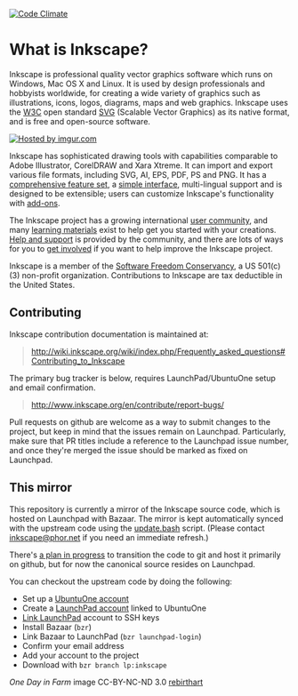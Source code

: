 [![Code Climate](https://codeclimate.com/github/inkscape/inkscape/badges/gpa.svg)](https://codeclimate.com/github/inkscape/inkscape)

What is Inkscape?
=================

Inkscape is professional quality vector graphics software which runs on Windows, Mac OS X and Linux. It is used by design professionals and hobbyists worldwide, for creating a wide variety of graphics such as illustrations, icons, logos, diagrams, maps and web graphics. Inkscape uses the [W3C][1] open standard [SVG][2] (Scalable Vector Graphics) as its native format, and is free and open-source software.

<a href="http://imgur.com/VGGYiqR"><img src="http://i.imgur.com/VGGYiqR.png" title="Hosted by imgur.com" /></a>

[1]: <http://www.w3.org>

[2]: <http://www.w3.org/Graphics/SVG/>

Inkscape has sophisticated drawing tools with capabilities comparable to Adobe Illustrator, CorelDRAW and Xara Xtreme. It can import and export various file formats, including SVG, AI, EPS, PDF, PS and PNG. It has a [comprehensive feature set][3], a [simple interface][4], multi-lingual support and is designed to be extensible; users can customize Inkscape's functionality with [add-ons][5].

[3]: </about/features/>

[4]: </about/screenshots/>

[5]: </download/addons/>

The Inkscape project has a growing international [user community][6], and many [learning materials][7] exist to help get you started with your creations. [Help and support][8] is provided by the community, and there are lots of ways for you to [get involved][9] if you want to help improve the Inkscape project.

[6]: </community/>

[7]: </learn/>

[8]: </community/>

[9]: </community/>

Inkscape is a member of the [Software Freedom Conservancy][10], a US 501(c)(3) non-profit organization. Contributions to Inkscape are tax deductible in the United States.

[10]: <http://sfconservancy.org/>


Contributing
------------

Inkscape contribution documentation is maintained at:

> http://wiki.inkscape.org/wiki/index.php/Frequently_asked_questions#Contributing_to_Inkscape

The primary bug tracker is below, requires LaunchPad/UbuntuOne setup and email confirmation.

> http://www.inkscape.org/en/contribute/report-bugs/

Pull requests on github are welcome as a way to submit changes to the project, but keep in mind that the issues remain on Launchpad.
Particularly, make sure that PR titles include a reference to the Launchpad issue number, and once they're merged the issue should be marked as fixed on Launchpad.


This mirror
-----------

This repository is currently a mirror of the Inkscape source code, which is hosted on Launchpad with Bazaar.
The mirror is kept automatically synced with the upstream code
using the <a href="https://github.com/inkscape/inkscape/blob/master/update.bash">update.bash</a> script.
(Please contact inkscape@phor.net if you need an immediate refresh.)

There's [a plan in progress](https://github.com/inkscape/inkscape/wiki/Migrate-Launchpad-to-GitHub-%5BDRAFT%5D)
to transition the code to git and host it primarily on github, but for now the canonical source resides on Launchpad.

You can checkout the upstream code by doing the following:

 - Set up a <a href="https://login.ubuntu.com/+login">UbuntuOne account</a>
 - Create a [LaunchPad account](https://launchpad.net/) linked to UbuntuOne
 - [Link LaunchPad](https://launchpad.net/people/+me) account to SSH keys
 - Install Bazaar (`bzr`)
 - Link Bazaar to LaunchPad (`bzr launchpad-login`)
 - Confirm your email address
 - Add your account to the project
 - Download with `bzr branch lp:inkscape`

<em>One Day in Farm</em> image CC-BY-NC-ND 3.0 <a href="http://rebirthart.deviantart.com/art/One-Day-in-Farm-47515219">rebirthart</a>
